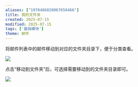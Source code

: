 ```yaml
---
aliases: ["1970486820067656466"]
title: 我的文件夹
created: 2025-07-15
modified: 2025-07-15
tags: ['基础模块']
theme: 邮件
---
```


将邮件列表中的邮件移动到对应的文件夹目录下，便于分类查看。

![](372b135d5c2212533fa6d8425f12bfab.jpg)

点击“移动到文件夹”后，可选择需要移动到的文件夹目录即可。

![](9ab21c9e35aefaf81b6964ba0974d385.jpg)